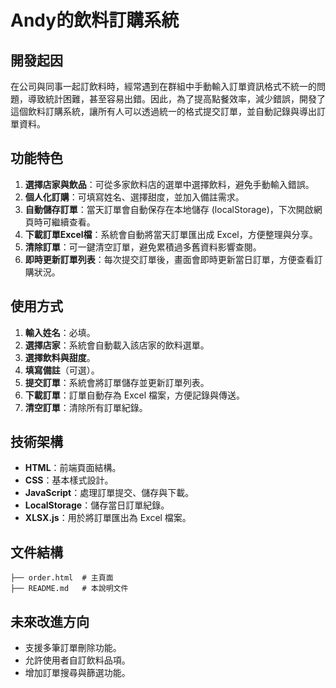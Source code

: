 # Andy的飲料訂購系統

## 開發起因
在公司與同事一起訂飲料時，經常遇到在群組中手動輸入訂單資訊格式不統一的問題，導致統計困難，甚至容易出錯。因此，為了提高點餐效率，減少錯誤，開發了這個飲料訂購系統，讓所有人可以透過統一的格式提交訂單，並自動記錄與導出訂單資料。

## 功能特色
1. **選擇店家與飲品**：可從多家飲料店的選單中選擇飲料，避免手動輸入錯誤。
2. **個人化訂購**：可填寫姓名、選擇甜度，並加入備註需求。
3. **自動儲存訂單**：當天訂單會自動保存在本地儲存 (localStorage)，下次開啟網頁時可繼續查看。
4. **下載訂單Excel檔**：系統會自動將當天訂單匯出成 Excel，方便整理與分享。
5. **清除訂單**：可一鍵清空訂單，避免累積過多舊資料影響查閱。
6. **即時更新訂單列表**：每次提交訂單後，畫面會即時更新當日訂單，方便查看訂購狀況。

## 使用方式
1. **輸入姓名**：必填。
2. **選擇店家**：系統會自動載入該店家的飲料選單。
3. **選擇飲料與甜度**。
4. **填寫備註**（可選）。
5. **提交訂單**：系統會將訂單儲存並更新訂單列表。
6. **下載訂單**：訂單自動存為 Excel 檔案，方便記錄與傳送。
7. **清空訂單**：清除所有訂單紀錄。

## 技術架構
- **HTML**：前端頁面結構。
- **CSS**：基本樣式設計。
- **JavaScript**：處理訂單提交、儲存與下載。
- **LocalStorage**：儲存當日訂單紀錄。
- **XLSX.js**：用於將訂單匯出為 Excel 檔案。

## 文件結構
```
├── order.html  # 主頁面
├── README.md   # 本說明文件
```

## 未來改進方向
- 支援多筆訂單刪除功能。
- 允許使用者自訂飲料品項。
- 增加訂單搜尋與篩選功能。
